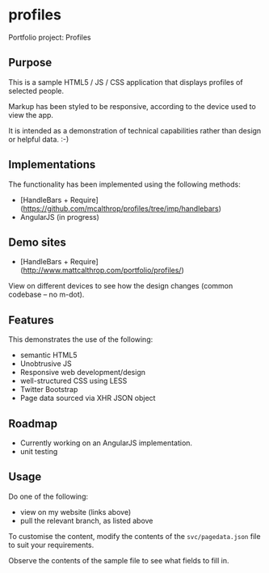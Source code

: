 profiles
========

Portfolio project: Profiles

## Purpose
This is a sample HTML5 / JS / CSS application that displays profiles of selected people.

Markup has been styled to be responsive, according to the device used to view the app.

It is intended as a demonstration of technical capabilities rather than design or helpful data. :-)

## Implementations

The functionality has been implemented using the following methods:

* [HandleBars + Require] (https://github.com/mcalthrop/profiles/tree/imp/handlebars)
* AngularJS (in progress)

## Demo sites
* [HandleBars + Require] (http://www.mattcalthrop.com/portfolio/profiles/)

View on different devices to see how the design changes (common codebase &ndash; no m-dot).

## Features
This demonstrates the use of the following:
* semantic HTML5
* Unobtrusive JS
* Responsive web development/design
* well-structured CSS using LESS
* Twitter Bootstrap
* Page data sourced via XHR JSON object

## Roadmap
* Currently working on an AngularJS implementation.
* unit testing

## Usage

Do one of the following:
* view on my website (links above)
* pull the relevant branch, as listed above

To customise the content, modify the contents of the `svc/pagedata.json` file to suit your requirements.

Observe the contents of the sample file to see what fields to fill in.
